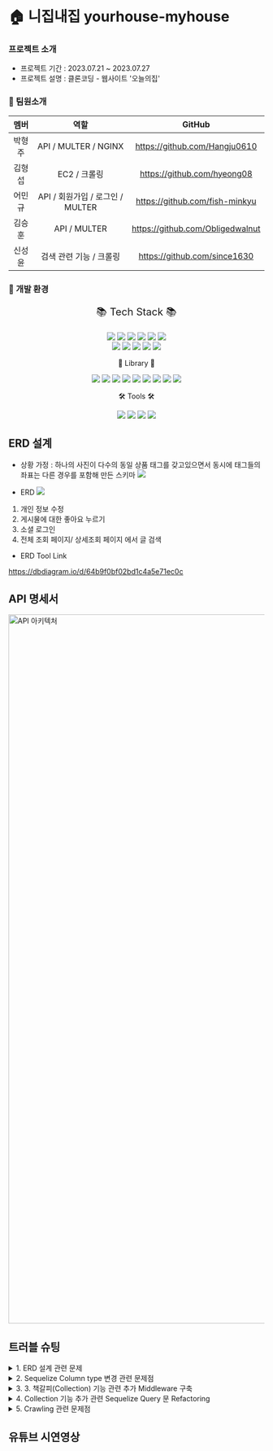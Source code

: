 # 🏠 니집내집 yourhouse-myhouse
### 프로젝트 소개
- 프로젝트 기간 : 2023.07.21 ~ 2023.07.27
- 프로젝트 설명 : 클론코딩 - 웹사이트 '오늘의집'
### 🙏 팀원소개
  |  멤버  |        역할      | GitHub |
  | :----: | :-------------: | :-------------: |
  | 박형주 | API / MULTER / NGINX   |https://github.com/Hangju0610|
  | 김형섭 | EC2 / 크롤링 |https://github.com/hyeong08|
  | 어민규 | API / 회원가입 / 로그인 / MULTER |https://github.com/fish-minkyu|
  | 김승훈 | API / MULTER |https://github.com/Obligedwalnut|
  | 신성윤 | 검색 관련 기능 / 크롤링 |https://github.com/since1630|

### 🎨 개발 환경
<div align="center">
<p style="font-size:20px;">📚 Tech Stack 📚</p>
  <img src="https://img.shields.io/badge/JavaScript-f7df1e?style=flat&logo=JavaScript&logoColor=white" />
  <img src="https://img.shields.io/badge/Node.js-339933?style=flat&logo=Node.js&logoColor=white" />
  <img src="https://img.shields.io/badge/Express-000000?style=flat&logo=Express&logoColor=white" />
  <img src="https://img.shields.io/badge/MySQL-4479a1?style=flat&logo=mysql&logoColor=white" />
  <img src="https://img.shields.io/badge/Sequelize-52b0e7?style=flat&logo=Sequelize&logoColor=white" />
  <img src="https://img.shields.io/badge/JSON-000000?style=flat&logo=JSON&logoColor=white" />
<br/>
  <img src="https://img.shields.io/badge/Github Actions-2088FF?style=flat&logo=githubactions&logoColor=white" />
  <img src="https://img.shields.io/badge/Amazon EC2-FF9900?style=flat&logo=amazonec2&logoColor=white" />
  <img src="https://img.shields.io/badge/Amazon S3-569A31?style=flat&logo=amazons3&logoColor=white" />
  <img src="https://img.shields.io/badge/NGINX-009639?style=flat&logo=nginx&logoColor=white" />
  <img src="https://img.shields.io/badge/Amazon RDS-527FFF?style=flat&logo=amazonrds&logoColor=white" />
<br/>
<p> 📒 Library 📒 </p>
  <img src="https://img.shields.io/badge/JSON Web Token-000000?style=flat&logo=JSON Web Tokens&logoColor=white" />
  <img src="https://img.shields.io/badge/.env-ecd53f?style=flat&logo=dotenv&logoColor=white" />
  <img src="https://img.shields.io/badge/multer-S3-ecd53f?style=flat&logo=&logoColor=white" />
  <img src="https://img.shields.io/badge/prettier-F7B93E?style=flat&logo=prettier&logoColor=white" />
  <img src="https://img.shields.io/badge/bycript-006600?style=flat&logo=&logoColor=white" />
  <img src="https://img.shields.io/badge/multer-512BD4?style=flat&logo=&logoColor=white" />
  <img src="https://img.shields.io/badge/morgan-40AEF0?style=flat&logo=s&logoColor=white" />
  <img src="https://img.shields.io/badge/certbot-00A98F?style=flat&logo=&logoColor=white" />
  <img src="https://img.shields.io/badge/cors-FF6550?style=flat&logo=&logoColor=white" />
<br/>
<p>🛠 Tools 🛠</p>
  <img src="https://img.shields.io/badge/Visual Studio Code-007acc?style=flat&logo=Visual Studio Code&logoColor=white" />
  <img src="https://img.shields.io/badge/GitHub-181717?style=flat&logo=GitHub&181717=white" />
  <img src="https://img.shields.io/badge/Slack-4a154b?style=flat&logo=slack&4a154b=white" />
  <img src="https://img.shields.io/badge/Notion-000000?style=flat&logo=Notion&4a154b=white" />
<br/>
</div>


## ERD 설계
- 상황 가정 : 하나의 사진이 다수의 동일 상품 태그를 갖고있으면서 동시에 태그들의 좌표는 다른 경우를 포함해 만든 스키마
![](https://www.notion.so/image/https%3A%2F%2Fs3-us-west-2.amazonaws.com%2Fsecure.notion-static.com%2F018bad1d-f39c-45eb-8bb3-0b9b85518945%2F%25E1%2584%2589%25E1%2585%25B3%25E1%2584%258F%25E1%2585%25B3%25E1%2584%2585%25E1%2585%25B5%25E1%2586%25AB%25E1%2584%2589%25E1%2585%25A3%25E1%2586%25BA_2023-07-25_%25E1%2584%258B%25E1%2585%25A9%25E1%2584%2592%25E1%2585%25AE_11.21.36.png?table=block&id=63cb3684-ee34-47b5-878d-44ce84ebf2a7&spaceId=9f0916e0-feb7-4ca0-9f75-31b68b964561&width=2000&userId=ebd53b27-7b2e-4c47-806b-190748e081ca&cache=v2)

- ERD
  ![](https://www.notion.so/image/https%3A%2F%2Fs3-us-west-2.amazonaws.com%2Fsecure.notion-static.com%2F1bfdc120-2d24-4a32-9c54-924c96423dc7%2FUntitled.png?table=block&id=e1dd7614-371c-4285-8257-adbf5da7b6f0&spaceId=9f0916e0-feb7-4ca0-9f75-31b68b964561&width=2000&userId=ebd53b27-7b2e-4c47-806b-190748e081ca&cache=v2)
  
1. 개인 정보 수정
2. 게시물에 대한 좋아요 누르기
3. 소셜 로그인
4. 전체 조회 페이지/ 상세조회 페이지 에서 글 검색

- ERD Tool Link
  
https://dbdiagram.io/d/64b9f0bf02bd1c4a5e71ec0c


## API 명세서
<img width="1395" alt="API 아키텍처" src="https://github.com/fish-minkyu/hh99Lv1/assets/128130163/13170259-5ec9-439d-aa24-557f61c42d39">



## 트러블 슈팅

<details>
<summary>1. ERD 설계 관련 문제</summary>
<br>

**`배경`**

Clonecoding 초기 구상 단계에서 ERD 설계 중 게시글 이미지에 달려있는 Tag 부분의 Table을 어떻게 작성할 것인지 팀원들과 의사소통을 많이 하였습니다.

![](https://www.notion.so/image/https%3A%2F%2Fs3-us-west-2.amazonaws.com%2Fsecure.notion-static.com%2F13de2f9d-d7c1-4c19-bda7-bde3ebaa168d%2FUntitled.png?table=block&id=1c172833-5fd4-4ce3-bb56-f90cdbfb053e&spaceId=9f0916e0-feb7-4ca0-9f75-31b68b964561&width=2000&userId=ebd53b27-7b2e-4c47-806b-190748e081ca&cache=v2)

Image 안에 Tag의 item image, 가격, 상품명, Brand가 들어가 있으며, Tag는 한 이미지 안에 여러 개가 존재합니다.
또한 게시글에는 여러 개의 사진이 존재하며, 이것들을 어떻게 Table을 설계하면 좋을지 구상하였습니다. 

또한 게시글 Content의 내용 중 사진이 중간에 들어가는 경우도 존재하며, 이러한 경우는 어떻게 DB에 저장할 지 FE, BE와 협의하여 구상하였습니다.

Tags의 구성
```
"tags" : [
        {
            "contentImageId" : 1,
            "tagsId" : [1,2,3],
            "itemId" : [10,10,10],
            "axisX" : [111,222,333],
            "axisY" : [111,222,333]
        },
        {
            "contentImageId" : 2,
            "tagsId" : [1,2,3],
            "itemId" : [10,10,10],
            "axisX" : [111,222,333],
            "axisY" : [111,222,333]
        },
        {
            "contentImageId" : 3,
            "tagsId" : [1,2,3],
            "itemId" : [10,10,10],
            "axisX" : [111,222,333],
            "axisY" : [111,222,333]
        }
    ]
```
=> Tag라는 Table과 ContentImage라는 Table로 따로 만들어서 저장하는 방법을 사용하기로 결정했습니다.


**`문제점`**

1. 게시글 내용, ContentImage 사진 정보, Tags 정보를 꺼내기 위하여 RDS에 3번 왕복 해야 한다.
2. 태그 수정, 이미지 삭제 등 문제점이 발생할 수 있다
   
  Ex) Tags가 1번, 2번, 3번이 존재하는 경우, 1번만 삭제한 후 4번 Tag를 추가할 때 어떤 방식으로 Table을 수정해야 하는가?
  → 해당 게시글의 Tags를 전체 삭제했다가 다시 써야 하는 문제점?

  Ex) 한 게시글에 ContentImage가 여러 개가 들어가고, 그 안에 있는 Tags는 또 여러 개가 들어간다.
  → Tags Table의 Primary Key는 어떻게 정할 것이며, 
  어떠한 방식으로 찾아오는가? (ArticleId 찾고 그 다음 ContentImages 테이블에서 articleId 찾고… 또 찾고… 힘들다)

- ContentImages Table의 Primary Key를 contentImageId로 정하는 경우
(하나의 article에 여러 개의 ContentImages가 존재)
→ 수정 및 삭제 시 인덱싱이 굉장히 많이 증가

- Tags Table Primary key를 tagsId로 정하는 경우
→ 사진 수정 및 삭제 시에 인덱싱이 ContentImages Table보다 몇배는 증가

<details>
<summary>ERD 변경 전, 후 사진</summary>
  <br>
  ERD 변경 전
  
  ![](https://www.notion.so/image/https%3A%2F%2Fs3-us-west-2.amazonaws.com%2Fsecure.notion-static.com%2Fea4c947e-13fd-46ba-a485-ed1def23435f%2FUntitled.png?table=block&id=c2650ed3-e11b-4132-9f33-b343e6f5b68d&spaceId=9f0916e0-feb7-4ca0-9f75-31b68b964561&width=2000&userId=ebd53b27-7b2e-4c47-806b-190748e081ca&cache=v2)
  
  ERD 변경 후
  
  ![](https://www.notion.so/image/https%3A%2F%2Fs3-us-west-2.amazonaws.com%2Fsecure.notion-static.com%2Fb94a3459-22db-4f09-8d0b-d28b276d9551%2FUntitled.png?table=block&id=59c0254f-270f-481d-80f2-51f17c77fb7b&spaceId=9f0916e0-feb7-4ca0-9f75-31b68b964561&width=2000&userId=ebd53b27-7b2e-4c47-806b-190748e081ca&cache=v2)
  
</details>

**`해결 방안`**
→ Tags를 통째로 Tags Column에 넣는 방법은 없을까?
- Tags Column에 객체를 JSON.stringify()를 통해 String으로 데이터를 넣는 방법.
  
```
    // tags String화
    const { error } = articleSchema.validate({ title, coverImage, content });
    if (error) throw new CustomError(error.details[0].message, 412);

    const stringTags = JSON.stringify(tags);
```

- 게시글을 보기 위해 DB에서 데이터를 꺼내올 때는 JSON.parse()를 통해 데이터를 다시 객체화한다.
```
//string 되어있는 tags 객체화
    const objectTags = JSON.parse(findArticle.tags);
```
=> 이렇게 DB를 읽기 좋게 최적화하는 것을 비정규화 데이터베이스라고 한다.

</details>

<details>
<summary>2. Sequelize Column type 변경 관련 문제점</summary>
  <br>
  
  **`문제점`**
  
  Article Table의 Column type을 변경해야 되는 문제점이 발생하였으며, residence column의 type을 String → Integer로 변경해야 했습니다.

    
  **`해결 방안`**
  
  이러한 경우 Article Table의 DB 전체를 삭제할 수 없기에, Column의 Type만 변경하도록 하였습니다.
  → Migration의 이용하여 간단하게 변경할 수 있었습니다.

  1. Migration 파일을 Sequelize-CLI를 통해 하나 생성합니다.
  ```
  npx sequelize migration:create --name item
  ```
  2. 생성된 migration 파일에 내가 변경하고자 하는 내용을 async up 부분 쪽에 넣어줍니다.
    (changeColumn, removeColumn, addcolumn 등 여러가지 메서드가 존재합니다.)
  ```
  'use strict';

/** @type {import('sequelize-cli').Migration} */
module.exports = {
  async up(queryInterface, Sequelize) {
// 이 부분에서 changeColumn, removeColumn, addColumn 등 여러가지 메서드가 있다.
    await queryInterface.changeColumn('Articles', 'residence', {
			allowNull : true,
      type: Sequelize.STRING,
    });
  },

  async down(queryInterface, Sequelize) {
    /**
     * Add reverting commands here.
     *
     * Example:
     * await queryInterface.dropTable('users');
     */
  },
};
  ```
  3. Column type를 변경한 Table의 models도 type을 변경해준다.
  4. db:migrate를 하여 속성을 변경해준다.
     ```
     npx sequelize db:migrate
     ```

</details>


<details>
<summary>3. 3. 책갈피(Collection) 기능 관련 추가 Middleware 구축</summary>
  <br>
  
  **`문제점`**
  
  Collection 기능을 추가하려면 로그인을 하고 있을 경우와, 로그인을 하지 않는 경우로 기준을 먼저 나눠야 합니다.

    
  **`해결 방안`**
  
  이를 위한 기준점으로는 Token이 존재하였습니다.
  이를 이용하여 

→ If 로그인이 되어 있는 경우 : user의 정보를 받아온다

→ if 로그인이 되어 있지 않는 경우 : user의 정보를 받아오지 않고 pass 한다.

이러한 부분을 Middleware 구축을 통해 해결하였습니다.

- Middlewares 작성
  ```
  const checkMiddleware = async (req, res, next) => {
  const { authorization } = req.headers;


  // Token을 통해 user 정보 확인
  try {
    const [tokenType, accessToken] = (authorization ?? '').split(' ');

    // token이 없는 경우
    if (!authorization || tokenType !== 'Bearer') {
      // userId를 false로 넘기기
      res.locals.userId = false;

      next();
    } else {
      // token이 있는 경우
      const { userId } = getAccessTokenPayload(accessToken);

      // userId를 res.locals에 저장
      res.locals.userId = userId;
      next();
    }
  } catch (err) {
    next(err);
    }
  };
  ```
1. Token이 있는 경우 res.locals.userId = userId를 저장
2. Token이 없는 경우 res.locals.userId = false를 저장

=> 이를 통해 userId를 받아온 후 RDS를 통해 Collection 데이터를 가지고 옵니다.

</details>

<details>
<summary>4. Collection 기능 추가 관련 Sequelize Query 문 Refactoring</summary>
  <br>
  
  **`문제점`**
  
    
  **`해결 방안`**
  

</details>

<details>
<summary>5. Crawling 관련 문제점</summary>
  <br>
  
  **`문제점`**
  
1. cheerio 라이브러리를 사용해서 크롤링 시 원하는 만큼의 데이터를 못 받아오는 현상
   
  : cheerio는 정적인 웹페이지를 크롤링 하는데 사용되기 때문에 오늘의 집 같은 무한 스크롤의 동적인 부분은 파싱을 하지 못함.
  
  puppeteer 라이브러리를 사용하여 해결함. 
  
  별도의 브라우저를 실행해야 하므로 성능 면에서는 cheerio보다 무겁고 느릴 수 있지만, 동적인 웹페이지를 크롤링해야 하는 상황이여서 사용함.

2. axios 결과값 반환 속도 문제
  ```
원래 의도 : [
329364,152354,232234,134234,234111,
546832,598932,142345,392834,253423 ...
]

실제 결과값:
[329364,152354,232234,134234,234111,
329364,152354,232234,134234,234111,
329364,152354,232234,134234,234111,
329364,152354,232234,134234,234111
]
  ```
    
  **`해결 방안`**
  Promise.all을 이용해 데이터 주고받기를 병렬로 처리. 이렇게 하면 DB에 저장할 때도 저장 속도가 더 높아짐.

  ![](https://www.notion.so/image/https%3A%2F%2Fs3-us-west-2.amazonaws.com%2Fsecure.notion-static.com%2Fbc791855-b3b5-4b60-961b-62ea68cb2157%2F%25E1%2584%2589%25E1%2585%25B3%25E1%2584%258F%25E1%2585%25B3%25E1%2584%2585%25E1%2585%25B5%25E1%2586%25AB%25E1%2584%2589%25E1%2585%25A3%25E1%2586%25BA_2023-07-27_%25E1%2584%258B%25E1%2585%25A9%25E1%2584%2592%25E1%2585%25AE_2.23.36.png?table=block&id=101a2c05-84fb-48de-84c5-0b8266841997&spaceId=9f0916e0-feb7-4ca0-9f75-31b68b964561&width=2000&userId=ebd53b27-7b2e-4c47-806b-190748e081ca&cache=v2)

</details>



## 유튜브 시연영상

